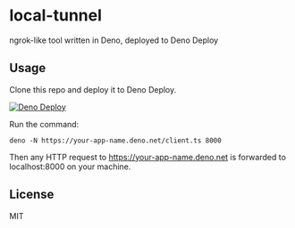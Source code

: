 # local-tunnel

ngrok-like tool written in Deno, deployed to Deno Deploy

## Usage

Clone this repo and deploy it to Deno Deploy.

[![Deno Deploy](https://deno.com/deploy.svg)](https://console.deno.com/new?clone=https://github.com/kt3k/local-tunnel)

Run the command:

```
deno -N https://your-app-name.deno.net/client.ts 8000
```

Then any HTTP request to https://your-app-name.deno.net is forwarded to localhost:8000 on your machine.

## License

MIT
